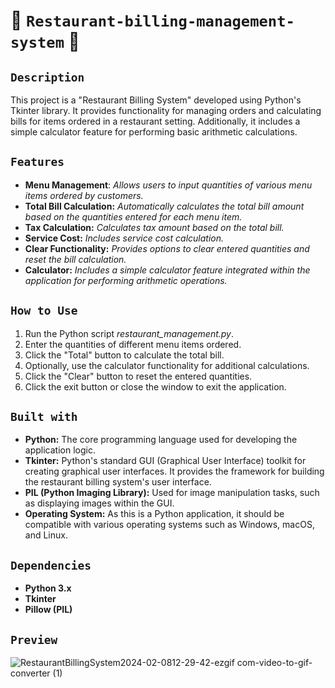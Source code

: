 # 🧾 `Restaurant-billing-management-system` 🧾
## `Description`
This project is a "Restaurant Billing System" developed using Python's Tkinter library. It provides functionality for managing orders and calculating bills for items ordered in a restaurant setting. Additionally, it includes a simple calculator feature for performing basic arithmetic calculations.

## `Features`

* **Menu Management**: *Allows users to input quantities of various menu items ordered by customers.* 
* **Total Bill Calculation:** *Automatically calculates the total bill amount based on the quantities entered for each menu item.*
* **Tax Calculation:** *Calculates tax amount based on the total bill.*
* **Service Cost:** *Includes service cost calculation.*
* **Clear Functionality:** *Provides options to clear entered quantities and reset the bill calculation.*
* **Calculator:** *Includes a simple calculator feature integrated within the application for performing arithmetic operations.*
  
## `How to Use`
1. Run the Python script *restaurant_management.py*.
2. Enter the quantities of different menu items ordered.
3. Click the "Total" button to calculate the total bill.
4. Optionally, use the calculator functionality for additional calculations.
5. Click the "Clear" button to reset the entered quantities.
6. Click the exit button or close the window to exit the application.

## `Built with`
* **Python:** The core programming language used for developing the application logic.
* **Tkinter:** Python's standard GUI (Graphical User Interface) toolkit for creating graphical user interfaces. It provides the framework for building the restaurant billing system's user interface.
* **PIL (Python Imaging Library):** Used for image manipulation tasks, such as displaying images within the GUI.
* **Operating System:** As this is a Python application, it should be compatible with various operating systems such as Windows, macOS, and Linux.

## `Dependencies`
* **Python 3.x**
* **Tkinter**
* **Pillow (PIL)**

## `Preview`

![RestaurantBillingSystem2024-02-0812-29-42-ezgif com-video-to-gif-converter (1)](https://github.com/DiyanMarkov/Restaurant-billing-management-system/assets/121679485/387b9874-003f-472c-9ba6-24bb2dda68c4)
